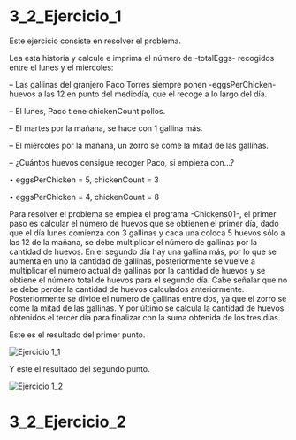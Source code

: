 # 3_2_Ejercicio_1

Este ejercicio consiste en resolver el problema.

Lea esta historia y calcule e imprima el número de -totalEggs- recogidos entre el lunes y el miércoles:

– Las gallinas del granjero Paco Torres siempre ponen -eggsPerChicken- huevos a las 12 en punto del mediodía, que él recoge a lo largo del día.

– El lunes, Paco tiene chickenCount pollos.

– El martes por la mañana, se hace con 1 gallina más.

– El miércoles por la mañana, un zorro se come la mitad de las gallinas.

– ¿Cuántos huevos consigue recoger Paco, si empieza con...?

• eggsPerChicken = 5, chickenCount = 3 

• eggsPerChicken = 4, chickenCount = 8 

Para resolver el problema se emplea el programa -Chickens01-, el primer paso es calcular el número de huevos que se obtienen el primer día, dado que el día lunes comienza con 3 gallinas y cada una coloca 5 huevos sólo a las 12 de la mañana, se debe multiplicar el número de gallinas por la cantidad de huevos.
En el segundo día hay una gallina más, por lo que se aumenta en uno la cantidad de gallinas, posteriormente se vuelve a multiplicar el número actual de gallinas por la cantidad de huevos y se obtiene el número total de huevos para el segundo día. Cabe señalar que no se debe perder la cantidad de huevos calculados anteriormente.
Posteriormente se divide el número de gallinas entre dos, ya que el zorro se come la mitad de las gallinas. Y por último se calcula la cantidad de huevos obtenidos el tercer día para finalizar con la suma obtenida de los tres días.

Este es el resultado del primer punto.

![Ejercicio 1_1](https://user-images.githubusercontent.com/54320247/64304165-c28f1100-cf50-11e9-95b5-1050643af6f9.jpg)

Y este el resultado del segundo punto.

![Ejercicio 1_2](https://user-images.githubusercontent.com/54320247/64304173-c4f16b00-cf50-11e9-9db4-fd49a737541c.jpg)

# 3_2_Ejercicio_2

